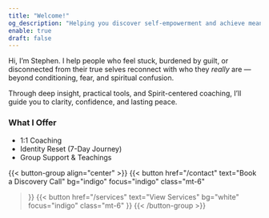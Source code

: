 ```yaml
---
title: "Welcome!"
og_description: "Helping you discover self-empowerment and achieve meaningful change." # OpenGraph description for this page
enable: true
draft: false
---
```

Hi, I’m Stephen. I help people who feel stuck, burdened by guilt, or disconnected from their true selves reconnect with who they *really* are — beyond conditioning, fear, and spiritual confusion.

Through deep insight, practical tools, and Spirit-centered coaching, I’ll guide you to clarity, confidence, and lasting peace.

### What I Offer

- 1:1 Coaching
- Identity Reset (7-Day Journey)
- Group Support & Teachings

{{< button-group align="center" >}}
  {{< button
    href="/contact"
    text="Book a Discovery Call"
    bg="indigo"
    focus="indigo"
    class="mt-6"
  >}}
  {{< button
    href="/services"
    text="View Services"
    bg="white"
    focus="indigo"
    class="mt-6"
  >}}
{{< /button-group >}}
